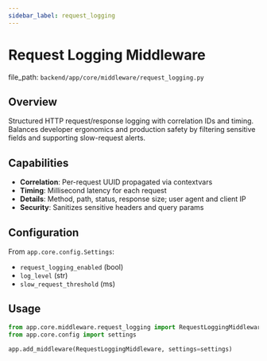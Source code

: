 ```yaml
---
sidebar_label: request_logging
---
```


# Request Logging Middleware

  file_path: `backend/app/core/middleware/request_logging.py`

## Overview

Structured HTTP request/response logging with correlation IDs and timing.
Balances developer ergonomics and production safety by filtering sensitive
fields and supporting slow-request alerts.

## Capabilities

- **Correlation**: Per-request UUID propagated via contextvars
- **Timing**: Millisecond latency for each request
- **Details**: Method, path, status, response size; user agent and client IP
- **Security**: Sanitizes sensitive headers and query params

## Configuration

From `app.core.config.Settings`:

- `request_logging_enabled` (bool)
- `log_level` (str)
- `slow_request_threshold` (ms)

## Usage

```python
from app.core.middleware.request_logging import RequestLoggingMiddleware
from app.core.config import settings

app.add_middleware(RequestLoggingMiddleware, settings=settings)
```
